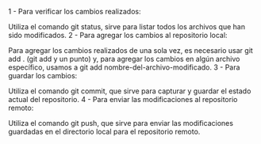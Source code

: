 1 - Para verificar los cambios realizados:

Utiliza el comando git status, sirve para listar todos los archivos que han sido modificados.
2 - Para agregar los cambios al repositorio local:

Para agregar los cambios realizados de una sola vez, es necesario usar git add . (git add y un punto) y, para agregar los cambios en algún archivo específico, usamos a git add nombre-del-archivo-modificado.
3 - Para guardar los cambios:

Utiliza el comando git commit, que sirve para capturar y guardar el estado actual del repositorio.
4 - Para enviar las modificaciones al repositorio remoto:

Utiliza el comando git push, que sirve para enviar las modificaciones guardadas en el directorio local para el repositorio remoto.